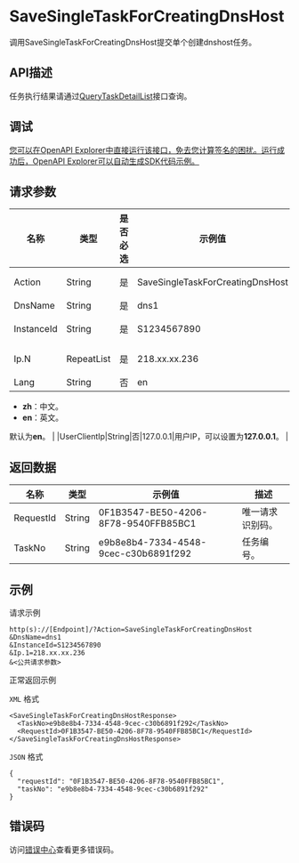 # SaveSingleTaskForCreatingDnsHost

调用SaveSingleTaskForCreatingDnsHost提交单个创建dnshost任务。

## API描述

任务执行结果请通过[QueryTaskDetailList](~~67710~~)接口查询。

## 调试

[您可以在OpenAPI Explorer中直接运行该接口，免去您计算签名的困扰。运行成功后，OpenAPI Explorer可以自动生成SDK代码示例。](https://api.aliyun.com/#product=Domain&api=SaveSingleTaskForCreatingDnsHost&type=RPC&version=2018-01-29)

## 请求参数

|名称|类型|是否必选|示例值|描述|
|--|--|----|---|--|
|Action|String|是|SaveSingleTaskForCreatingDnsHost|系统规定参数。取值：**SaveSingleTaskForCreatingDnsHost**。 |
|DnsName|String|是|dns1|DNS名称。 |
|InstanceId|String|是|S1234567890|域名实例编号，可通过查询域名列表接口[QueryDomainList](~~69362~~)获得。 |
|Ip.N|RepeatList|是|218.xx.xx.236|IP地址列表，最多可填写13个，多个IP时使用**list**方式传入。 |
|Lang|String|否|en|接口返回错误信息语言。取值：

 -   **zh**：中文。
-   **en**：英文。

 默认为**en**。 |
|UserClientIp|String|否|127.0.0.1|用户IP，可以设置为**127.0.0.1**。 |

## 返回数据

|名称|类型|示例值|描述|
|--|--|---|--|
|RequestId|String|0F1B3547-BE50-4206-8F78-9540FFB85BC1|唯一请求识别码。 |
|TaskNo|String|e9b8e8b4-7334-4548-9cec-c30b6891f292|任务编号。 |

## 示例

请求示例

```
http(s)://[Endpoint]/?Action=SaveSingleTaskForCreatingDnsHost
&DnsName=dns1
&InstanceId=S1234567890
&Ip.1=218.xx.xx.236
&<公共请求参数>
```

正常返回示例

`XML` 格式

```
<SaveSingleTaskForCreatingDnsHostResponse>
  <TaskNo>e9b8e8b4-7334-4548-9cec-c30b6891f292</TaskNo>
  <RequestId>0F1B3547-BE50-4206-8F78-9540FFB85BC1</RequestId>
</SaveSingleTaskForCreatingDnsHostResponse>
```

`JSON` 格式

```
{
  "requestId": "0F1B3547-BE50-4206-8F78-9540FFB85BC1",
  "taskNo": "e9b8e8b4-7334-4548-9cec-c30b6891f292"
}
```

## 错误码

访问[错误中心](https://error-center.aliyun.com/status/product/Domain)查看更多错误码。

